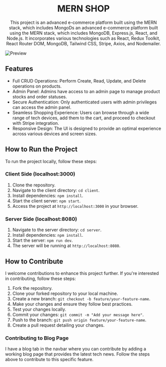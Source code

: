 <h1 align="center">MERN SHOP</h1>
<p align="center">This project is an advanced e-commerce platform built using the MERN stack, which includes MongoDs an advanced e-commerce platform built using the MERN stack, which includes MongoDB, Express.js, React, and Node.js. It incorporates various technologies such as React, Redux Toolkit, React Router DOM, MongoDB, Tailwind CSS, Stripe, Axios, and Nodemailer.</p>

![Preview](https://github.com/vishal-dcode/Best-MERN-Stact-website/assets/100755052/4a76cd1d-0d5b-4dfd-a3a9-a01facde3e9a)

## Features
- Full CRUD Operations: Perform Create, Read, Update, and Delete operations on products.
- Admin Panel: Admins have access to an admin page to manage product stocks and order statuses.
- Secure Authentication: Only authenticated users with admin privileges can access the admin panel.
- Seamless Shopping Experience: Users can browse through a wide range of tech devices, add them to the cart, and proceed to checkout with Stripe integration.
- Responsive Design: The UI is designed to provide an optimal experience across various devices and screen sizes.

## How to Run the Project
To run the project locally, follow these steps:

### Client Side (localhost:3000)
1. Clone the repository.
2. Navigate to the client directory: `cd client`.
3. Install dependencies: `npm install`.
4. Start the client server: `npm start`.
5. Access the project at `http://localhost:3000` in your browser.

### Server Side (localhost:8080)
1. Navigate to the server directory: `cd server`.
2. Install dependencies: `npm install`.
3. Start the server: `npm run dev`.
4. The server will be running at `http://localhost:8080`.

## How to Contribute
I welcome contributions to enhance this project further. If you're interested in contributing, follow these steps:

1. Fork the repository.
2. Clone your forked repository to your local machine.
3. Create a new branch: `git checkout -b feature/your-feature-name`.
4. Make your changes and ensure they follow best practices.
5. Test your changes locally.
6. Commit your changes: `git commit -m "Add your message here"`.
7. Push to the branch: `git push origin feature/your-feature-name`.
8. Create a pull request detailing your changes.

### Contributing to Blog Page
I have a blog tab in the navbar where you can contribute by adding a working blog page that provides the latest tech news. Follow the steps above to contribute to this specific feature.
